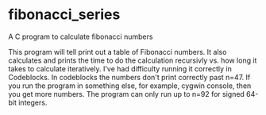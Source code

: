 # fibonacci_series
A C program to calculate fibonacci numbers

This program will tell print out a table of Fibonacci numbers. It also calculates and prints the time to do the calculation recursivly vs. how long it takes to calculate iteratively.
I've had difficulty running it correctly in Codeblocks.
In codeblocks the numbers don't print correctly past n=47. If you run the program in something else, for example, cygwin console,
then you get more numbers. The program can only run up to n=92 for signed 64-bit integers.
